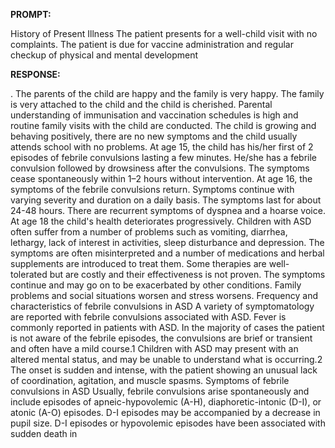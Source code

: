 **PROMPT:**

History of Present Illness The patient presents for a well-child visit with no complaints. The patient is due for vaccine administration and regular checkup of physical and mental development

**RESPONSE:**

 . The parents of the child are happy and the family is very happy. The family is very attached to the child and the child is cherished. Parental understanding of immunisation and vaccination schedules is high and routine family visits with the child are conducted. The child is growing and behaving positively, there are no new symptoms and the child usually attends school with no problems. At age 15, the child has his/her first of 2 episodes of febrile convulsions lasting a few minutes. He/she has a febrile convulsion followed by drowsiness after the convulsions. The symptoms cease spontaneously within 1–2 hours without intervention. At age 16, the symptoms of the febrile convulsions return. Symptoms continue with varying severity and duration on a daily basis. The symptoms last for about 24-48 hours. There are recurrent symptoms of dyspnea and a hoarse voice. At age 18 the child's health deteriorates progressively. Children with ASD often suffer from a number of problems such as vomiting, diarrhea, lethargy, lack of interest in activities, sleep disturbance and depression. The symptoms are often misinterpreted and a number of medications and herbal supplements are introduced to treat them. Some therapies are well-tolerated but are costly and their effectiveness is not proven. The symptoms continue and may go on to be exacerbated by other conditions. Family problems and social situations worsen and stress worsens.  Frequency and characteristics of febrile convulsions in ASD A variety of symptomatology are reported with febrile convulsions associated with ASD. Fever is commonly reported in patients with ASD. In the majority of cases the patient is not aware of the febrile episodes, the convulsions are brief or transient and often have a mild course.1 Children with ASD may present with an altered mental status, and may be unable to understand what is occurring.2 The onset is sudden and intense, with the patient showing an unusual lack of coordination, agitation, and muscle spasms.  Symptoms of febrile convulsions in ASD Usually, febrile convulsions arise spontaneously and include episodes of apneic-hypovolemic (A-H), diaphoretic-intonic (D-I), or atonic (A-O) episodes. D-I episodes may be accompanied by a decrease in pupil size. D-I episodes or hypovolemic episodes have been associated with sudden death in